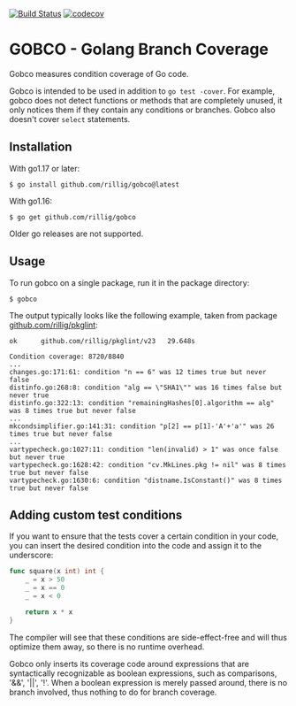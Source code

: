 [![Build Status](https://app.travis-ci.com/rillig/gobco.svg?branch=master)](https://app.travis-ci.com/github/rillig/gobco)
[![codecov](https://codecov.io/gh/rillig/gobco/branch/master/graph/badge.svg)](https://codecov.io/gh/rillig/gobco)

# GOBCO - Golang Branch Coverage

Gobco measures condition coverage of Go code.

Gobco is intended to be used in addition to `go test -cover`.
For example, gobco does not detect functions or methods that are completely
unused, it only notices them if they contain any conditions or branches.
Gobco also doesn't cover `select` statements.

## Installation

With go1.17 or later:

```text
$ go install github.com/rillig/gobco@latest
```

With go1.16:

```text
$ go get github.com/rillig/gobco
```

Older go releases are not supported.

## Usage

To run gobco on a single package, run it in the package directory:

~~~text
$ gobco
~~~

The output typically looks like the following example, taken from package
[github.com/rillig/pkglint](https://github.com/rillig/pkglint):

```text
ok  	github.com/rillig/pkglint/v23	29.648s

Condition coverage: 8720/8840
...
changes.go:171:61: condition "n == 6" was 12 times true but never false
distinfo.go:268:8: condition "alg == \"SHA1\"" was 16 times false but never true
distinfo.go:322:13: condition "remainingHashes[0].algorithm == alg" was 8 times true but never false
...
mkcondsimplifier.go:141:31: condition "p[2] == p[1]-'A'+'a'" was 26 times true but never false
...
vartypecheck.go:1027:11: condition "len(invalid) > 1" was once false but never true
vartypecheck.go:1628:42: condition "cv.MkLines.pkg != nil" was 8 times true but never false
vartypecheck.go:1630:6: condition "distname.IsConstant()" was 8 times true but never false
```

## Adding custom test conditions

If you want to ensure that the tests cover a certain condition in your code,
you can insert the desired condition into the code
and assign it to the underscore:

~~~go
func square(x int) int {
    _ = x > 50
    _ = x == 0
    _ = x < 0

    return x * x
}
~~~

The compiler will see that these conditions are side-effect-free and will thus
optimize them away, so there is no runtime overhead.

Gobco only inserts its coverage code around expressions that are syntactically
recognizable as boolean expressions, such as comparisons, '&&', '||', '!'.
When a boolean expression is merely passed around, there is no branch 
involved, thus nothing to do for branch coverage.
